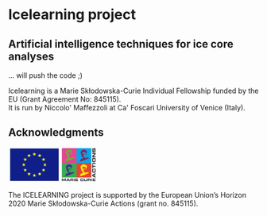# Icelearning project
## Artificial intelligence techniques for ice core analyses

... will push the code ;)

Icelearning is a Marie Skłodowska-Curie Individual Fellowship funded by the EU (Grant Agreement No: 845115). \
It is run by Niccolo' Maffezzoli at Ca' Foscari University of Venice (Italy).


## Acknowledgments

[<img aligh="right" alt="EU" src="img/logo_MSCA.png" height="70" />](https://marie-sklodowska-curie-actions.ec.europa.eu/)

The ICELEARNING project is supported by the European Union’s Horizon 2020 Marie Skłodowska-Curie Actions (grant no. 845115).
